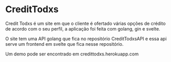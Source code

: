 # CreditTodxs

Credit Todxs é um site em que o cliente é ofertado várias opções de crédito de acordo com o seu perfil, a aplicação foi feita com golang, gin e svelte.

O site tem uma API golang que fica no repositório CreditTodxsAPI e essa api serve um frontend em svelte que fica nesse repositório. 

Um demo pode ser encontrado em credittodxs.herokuapp.com